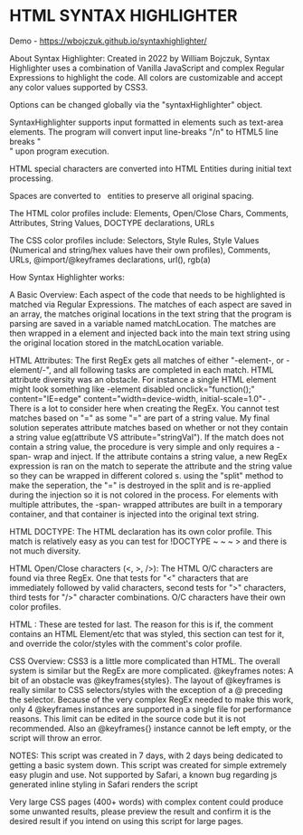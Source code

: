 # HTML SYNTAX HIGHLIGHTER

Demo - https://wbojczuk.github.io/syntaxhighlighter/

About Syntax Highlighter:
Created in 2022 by William Bojczuk, Syntax Highlighter uses a combination of Vanilla JavaScript and complex Regular Expressions to highlight the code.
All colors are customizable and accept any color values supported by CSS3. 

Options can be changed globally via the "syntaxHighlighter" object.

SyntaxHighlighter supports input formatted in elements such as text-area elements. The program will convert input line-breaks "/n" to HTML5 line breaks "<br>" upon program execution.

HTML special characters are converted into HTML Entities during initial text processing.

Spaces are converted to &nbsp; entities to preserve all original spacing.

The HTML color profiles include: Elements, Open/Close Chars, Comments, Attributes, String Values, DOCTYPE declarations, URLs

The CSS color profiles include: Selectors, Style Rules, Style Values (Numerical and string/hex values have their own profiles), Comments, URLs, @import/@keyframes declarations, url(), rgb(a)

How Syntax Highlighter works:


A Basic Overview:
Each aspect of the code that needs to be highlighted is matched via Regular Expressions. The matches of each aspect are saved in an array, the matches original locations in the text string that the program is parsing are saved in a variable named matchLocation.  The matches are then wrapped in a <span> element and injected back into the main text string using the original location stored in the matchLocation variable.
  
  
HTML Attributes:
The first RegEx gets all matches of either "-element-, or -element/-", and all following tasks are completed in each match. HTML attribute diversity was an obstacle. For instance a single HTML element might look something like -element disabled onclick="function();" content="IE=edge" content="width=device-width, initial-scale=1.0"- . There is a lot to consider here when creating the RegEx. You cannot test matches based on "=" as some "=" are part of a string value. My final solution seperates attribute matches based on whether or not they contain a string value eg(attribute VS attribute="stringVal"). If the match does not contain a string value, the procedure is very simple and only requires a -span- wrap and inject. If the attribute contains a string value, a new RegEx expression is ran on the match to seperate the attribute and the string value so they can be wrapped in different colored <span>s. using the "split" method to make the seperation, the "=" is destroyed in the split and is re-applied during the injection so it is not colored in the process.  For elements with multiple attributes, the -span- wrapped attributes are built in a temporary container, and that container is injected into the original text string.
  
  
HTML DOCTYPE:
The HTML <!DOCTYPE html> declaration has its own color profile. This match is relatively easy as you can test for !DOCTYPE ~ ~ ~ > and there is not much diversity.

  
  HTML Open/Close characters (<, >, />):
The HTML O/C characters are found via three RegEx. One that tests for "<" characters that are immediately followed by valid characters, second tests for ">" characters, third tests for "/>" character combinations. O/C characters have their own color profiles.

  
  HTML <!-- COMMENTS -->:
These are tested for last. The reason for this is if, the comment contains an HTML Element/etc that was styled, this section can test for it, and override the color/styles with the comment's color profile.

  
CSS Overview:
CSS3 is a little more complicated than HTML. The overall system is similar but the RegEx are more complicated. 
@keyframes notes:
A bit of an obstacle was @keyframes{styles}. The layout of @keyframes is really similar to CSS selectors/styles with the exception of a @ preceding the selector. Because of the very complex RegEx needed to make this work, only 4 @keyframes instances are supported in a single file for performance reasons. This limit can be edited in the source code but it is not recommended. Also an @keyframes{} instance cannot be left empty, or the script will throw an error.

NOTES:
This script was created in 7 days, with 2 days being dedicated to getting a basic system down. This script was created for simple extremely easy plugin and use.
Not supported by Safari, a known bug regarding js generated inline styling in Safari renders the script

  
  Very large CSS pages (400+ words) with complex content could produce some unwanted results, please preview the result and confirm it is the desired result if you intend on using this script for large pages.
